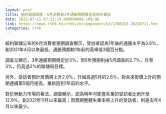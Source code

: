 ```yaml
---
layout: post
title: 紐約聯儲調查：6月消費者1年通脹預期降至逾兩年最低
date: 2023-07-11 07:21:24.000000000 +08:00
link: https://news.rthk.hk/rthk/ch/component/k2/1708313-20230711.htm
categories: rthk
---
```


紐約聯儲公布的6月消費者預期調查顯示，受訪者認為1年後的通脹水平為3.8%，創2021年4月以來最低，通脹預期較1年前的高峰低3個百分點。

調查又顯示，3年通脹預期穩定於3%，但5年預期則由5月調查的2.7%，升至3%，仍高過2%的聯儲局目標。

另外，受訪者預計房價將上升2.9%，升幅高過5月的2.6%，對未來房價上升的預期連續第5個月提高，重新回到1年前的水平。

對於勞動力市場的看法，調查顯示，認為明年可能會失業的受訪者比例升至12.9%，創2021年11月以來最高；而預期整體失業率將上升的受訪者，則是去年4月以來最少。
